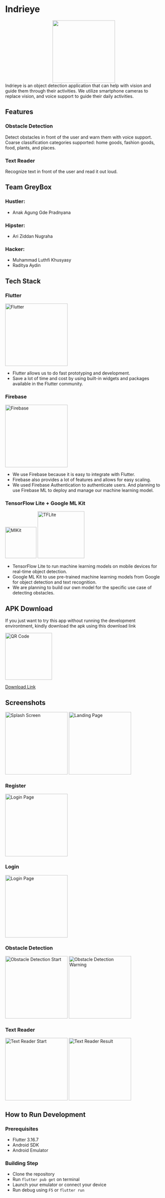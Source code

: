# Indrieye

<center>
  <img src="readme/Indrieye.png" width="200px" />
</center

Indrieye is an object detection application that can help with vision and guide them through their activities. We utilize smartphone cameras to replace vision, and voice support to guide their daily activities.

## Features

### Obstacle Detection
Detect obstacles in front of the user and warn them with voice support. Coarse classification categories supported: home goods, fashion goods, food, plants, and places.

### Text Reader
Recognize text in front of the user and read it out loud.

## Team GreyBox
### Hustler:
- Anak Agung Gde Pradnyana
### Hipster:
- Ari Ziddan Nugraha
### Hacker:
- Muhammad Luthfi Khusyasy
- Raditya Aydin


## Tech Stack

### Flutter

<img src="https://storage.googleapis.com/cms-storage-bucket/847ae81f5430402216fd.svg" alt="Flutter" style="width:200px">

- Flutter allows us to do fast prototyping and development.
- Save a lot of time and cost by using built-in widgets and packages available in the Flutter community.

### Firebase

<img src="https://firebase.google.com/static/images/brand-guidelines/logo-standard.png" alt="Firebase" style="width:200px">

- We use Firebase because it is easy to integrate with Flutter.
- Firebase also provides a lot of features and allows for easy scaling.
- We used Firebase Authentication to authenticate users. And planning to use Firebase ML to deploy and manage our machine learning model.

### TensorFlow Lite + Google ML Kit

<div>
    <img src="https://developers.google.com/static/ml-kit/images/homepage/hero.png" alt="MlKit" style="width:100px">
    <img src="https://www.tensorflow.org/static/site-assets/images/project-logos/tensorflow-lite-logo-social.png" alt="TFLite" style="width:150px">
</div>

- TensorFlow Lite to run machine learning models on mobile devices for real-time object detection.
- Google ML Kit to use pre-trained machine learning models from Google for object detection and text recognition.
- We are planning to build our own model for the specific use case of detecting obstacles.

## APK Download

If you just want to try this app without running the development environtment, kindly download the apk using this download link

<img src="readme/bit.ly_Indrieye.png" width="150px" alt="QR Code" />

[Download Link](https://bit.ly/Indrieye)


## Screenshots

<div>
    <img src="readme/splash.jpg" width="200px" alt="Splash Screen" />
    <img src="readme/landing.jpg" width="200px" alt="Landing Page" />
</div>

### Register

<img src="readme/register.jpg" width="200px" alt="Login Page" />


### Login

<img src="readme/login.jpg" width="200px" alt="Login Page" />

### Obstacle Detection

<div>
    <img src="readme/obstacle-1.jpg" width="200px" alt="Obstacle Detection Start" />
    <img src="readme/obstacle-2.jpg" width="200px" alt="Obstacle Detection Warning" />
</div>

### Text Reader

<div>
    <img src="readme/reader-1.jpg" width="200px" alt="Text Reader Start" />
    <img src="readme/reader-2.jpg" width="200px" alt="Text Reader Result" />
</div>

## How to Run Development

### Prerequisites
- Flutter 3.16.7
- Android SDK
- Android Emulator

### Building Step
- Clone the repository
- Run `flutter pub get` on terminal
- Launch your emulator or connect your device
- Run debug using `F5` or `flutter run`

